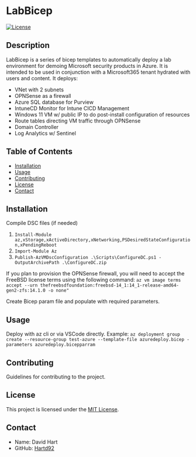 # LabBicep

[![License](https://img.shields.io/badge/license-MIT-blue.svg)](LICENSE)

## Description

LabBicep is a series of bicep templates to automatically deploy a lab environment for demoing Microsoft security products in Azure. It is intended to be used in conjunction with a Microsoft365 tenant hydrated with users and content.
It deploys:
- VNet with 2 subnets
- OPNSense as a firewall
- Azure SQL database for Purview
- IntuneCD Monitor for Intune CICD Management
- Windows 11 VM w/ public IP to do post-install configuration of resources
- Route tables directing VM traffic through OPNSense
- Domain Controller
- Log Analytics w/ Sentinel


## Table of Contents

- [Installation](#installation)
- [Usage](#usage)
- [Contributing](#contributing)
- [License](#license)
- [Contact](#contact)

## Installation

Compile DSC files (if needed)
1. `Install-Module az,xStorage,xActiveDirectory,xNetworking,PSDesiredStateConfiguration,xPendingReboot`
2. `Import-Module Az`
3. `Publish-AzVMDscConfiguration .\Scripts\ConfigureDC.ps1 -OutputArchivePath .\ConfigureDC.zip`

If you plan to provision the OPNSense firewall, you will need to accept the FreeBSD license terms using the following command:
`az vm image terms accept --urn thefreebsdfoundation:freebsd-14_1:14_1-release-amd64-gen2-zfs:14.1.0 -o none"`

Create Bicep param file and populate with required parameters.

## Usage

Deploy with az cli or via VSCode directly. Example:
`az deployment group create --resource-group test-azure --template-file azuredeploy.bicep -parameters azuredeploy.bicepparram`

## Contributing

Guidelines for contributing to the project.

## License

This project is licensed under the [MIT License](LICENSE).

## Contact

- Name: David Hart
- GitHub: [Hartd92](https://github.com/hartd92)
